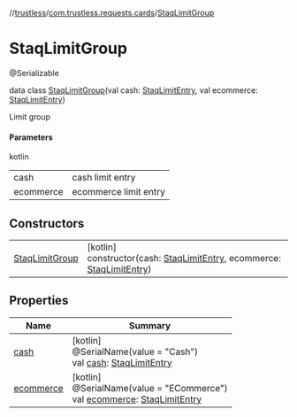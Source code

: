 //[trustless](../../../index.md)/[com.trustless.requests.cards](../index.md)/[StaqLimitGroup](index.md)

# StaqLimitGroup

@Serializable

data class [StaqLimitGroup](index.md)(val cash: [StaqLimitEntry](../-staq-limit-entry/index.md), val ecommerce: [StaqLimitEntry](../-staq-limit-entry/index.md))

Limit group

#### Parameters

kotlin

| | |
|---|---|
| cash | cash limit entry |
| ecommerce | ecommerce limit entry |

## Constructors

| | |
|---|---|
| [StaqLimitGroup](-staq-limit-group.md) | [kotlin]<br>constructor(cash: [StaqLimitEntry](../-staq-limit-entry/index.md), ecommerce: [StaqLimitEntry](../-staq-limit-entry/index.md)) |

## Properties

| Name | Summary |
|---|---|
| [cash](cash.md) | [kotlin]<br>@SerialName(value = &quot;Cash&quot;)<br>val [cash](cash.md): [StaqLimitEntry](../-staq-limit-entry/index.md) |
| [ecommerce](ecommerce.md) | [kotlin]<br>@SerialName(value = &quot;ECommerce&quot;)<br>val [ecommerce](ecommerce.md): [StaqLimitEntry](../-staq-limit-entry/index.md) |
